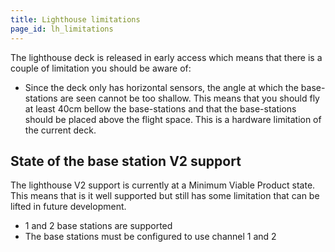 ```yaml
---
title: Lighthouse limitations
page_id: lh_limitations
---
```


The lighthouse deck is released in early access which means that there is a couple of limitation you should be aware of:

* Since the deck only has horizontal sensors, the angle at which the base-stations are seen cannot be too shallow. This means that you should fly at least 40cm bellow the base-stations and that the base-stations should be placed above the flight space. This is a hardware limitation of the current deck.

## State of the base station V2 support

The lighthouse V2 support is currently at a Minimum Viable Product state.
This means that is it well supported but still has some limitation that can be lifted in future development.

* 1 and 2 base stations are supported
* The base stations must be configured to use channel 1 and 2
